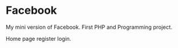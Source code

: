 Facebook
========

My mini version of Facebook. First PHP and Programming project.

Home page register login.
